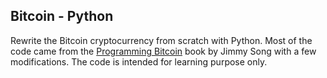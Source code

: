 Bitcoin - Python
----------------
Rewrite the Bitcoin cryptocurrency from scratch with Python. Most of the code came from the [Programming Bitcoin](https://www.amazon.com/Programming-Bitcoin-Learn-Program-Scratch/dp/1492031496) book by Jimmy Song with a few modifications. The code is intended for learning purpose only.
